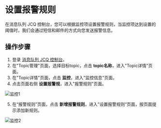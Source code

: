 # 设置报警规则

在消息队列 JCQ 控制台，您可以根据监控项设置报警规则，当监控项达到设置的阈值时，我们会通过短信和邮件的方式向您发送报警信息。

## 操作步骤

1. 登录 [消息队列 JCQ 控制台](https://jcq-console.jdcloud.com/topics)。
2. 在"Topic管理"页面，选择目标topic，点击 **topic名称**，进入"Topic详情"页面。
3. 在"Topic详情"页面，点击 **监控**，进入"监控信息"页面。
4. 点击页面右侧 **设置报警规**，进入"报警规则"页面。

![监控1](https://github.com/jdcloudcom/cn/blob/edit/image/Internet-Middleware/Message-Queue/监控-01.png)

5. 在“报警规则”页面，点击 **新增报警规则**，进入”设置报警规则“页面，按页面提示添加新规则。

![监控2](https://github.com/jdcloudcom/cn/blob/edit/image/Internet-Middleware/Message-Queue/监控-02.png)
